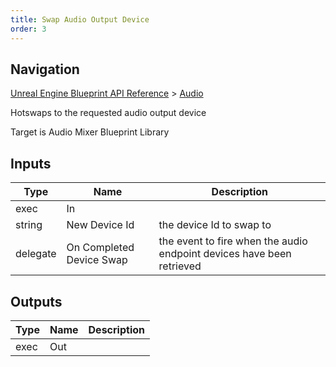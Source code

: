 ```yaml
---
title: Swap Audio Output Device
order: 3
---
```

## Navigation

[Unreal Engine Blueprint API Reference](https://dev.epicgames.com/documentation/en-us/unreal-engine/BlueprintAPI) > [Audio](https://dev.epicgames.com/documentation/en-us/unreal-engine/BlueprintAPI/Audio)

Hotswaps to the requested audio output device

Target is Audio Mixer Blueprint Library

## Inputs

| Type | Name | Description |
| --- | --- | --- |
| exec | In |  |
| string | New Device Id | the device Id to swap to |
| delegate | On Completed Device Swap | the event to fire when the audio endpoint devices have been retrieved |

## Outputs

| Type | Name | Description |
| --- | --- | --- |
| exec | Out |  |
